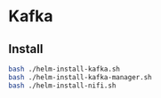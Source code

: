 # Kafka

## Install

```bash
bash ./helm-install-kafka.sh
bash ./helm-install-kafka-manager.sh
bash ./helm-install-nifi.sh
```

